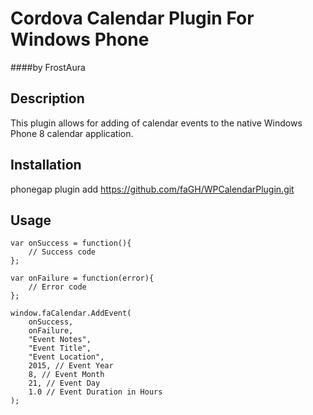# Cordova Calendar Plugin For Windows Phone
####by FrostAura

## Description
This plugin allows for adding of calendar events to the native Windows Phone 8 calendar application.

## Installation
phonegap plugin add https://github.com/faGH/WPCalendarPlugin.git

## Usage
```
var onSuccess = function(){
	// Success code
};

var onFailure = function(error){
	// Error code
};

window.faCalendar.AddEvent(
	onSuccess, 
	onFailure, 
	"Event Notes",
	"Event Title",
	"Event Location",
	2015, // Event Year
	8, // Event Month
	21, // Event Day
	1.0 // Event Duration in Hours
);
```
